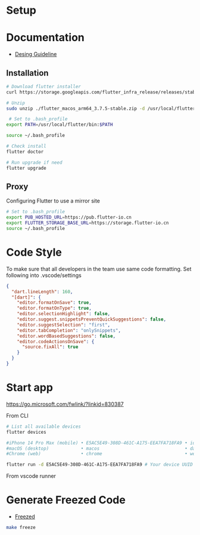 # Setup

# Documentation
- [Desing Guideline](https://www.figma.com/file/MIi4Sxgr8gzMQ7Q8qJaZyg/DG-APP-Epic---WIP?node-id=3%3A1011&t=AYvQ5rhvoK348jQY-0)

## Installation
```bash
# Download flutter installer
curl https://storage.googleapis.com/flutter_infra_release/releases/stable/macos/flutter_macos_arm64_3.7.5-stable.zip --output flutter_macos_arm64_3.7.5-stable.zip

# Unzip
sudo unzip ./flutter_macos_arm64_3.7.5-stable.zip -d /usr/local/flutter

 # Set to .bash_profile
export PATH=/usr/local/flutter/bin:$PATH

source ~/.bash_profile

# Check install
flutter doctor

# Run upgrade if need
flutter upgrade
```

## Proxy 
Configuring Flutter to use a mirror site
```bash
# Set to .bash_profile
export PUB_HOSTED_URL=https://pub.flutter-io.cn
export FLUTTER_STORAGE_BASE_URL=https://storage.flutter-io.cn
source ~/.bash_profile
```


# Code Style
To make sure that all developers in the team use same code formatting.
Set following into .vscode/settings
```json
{
  "dart.lineLength": 160,
  "[dart]": {
    "editor.formatOnSave": true,
    "editor.formatOnType": true,
    "editor.selectionHighlight": false,
    "editor.suggest.snippetsPreventQuickSuggestions": false,
    "editor.suggestSelection": "first",
    "editor.tabCompletion": "onlySnippets",
    "editor.wordBasedSuggestions": false,
    "editor.codeActionsOnSave": {
      "source.fixAll": true
    }
  }
}
```

# Start app
https://go.microsoft.com/fwlink/?linkid=830387

From CLI
```bash
# List all available devices
flutter devices

#iPhone 14 Pro Max (mobile) • E5AC5E49-308D-461C-A175-EEA7FA718FA9 • ios            • com.apple.CoreSimulator.SimRuntime.iOS-16-2 (simulator)
#macOS (desktop)            • macos                                • darwin-arm64   • macOS 13.2.1 22D68 darwin-arm64
#Chrome (web)               • chrome                               • web-javascript • Google Chrome 110.0.5481.100

flutter run -d E5AC5E49-308D-461C-A175-EEA7FA718FA9 # Your device UUID
```

From vscode runner


# Generate Freezed Code

- [Freezed](https://github.com/rrousselGit/freezed)

```bash
make freeze
```

